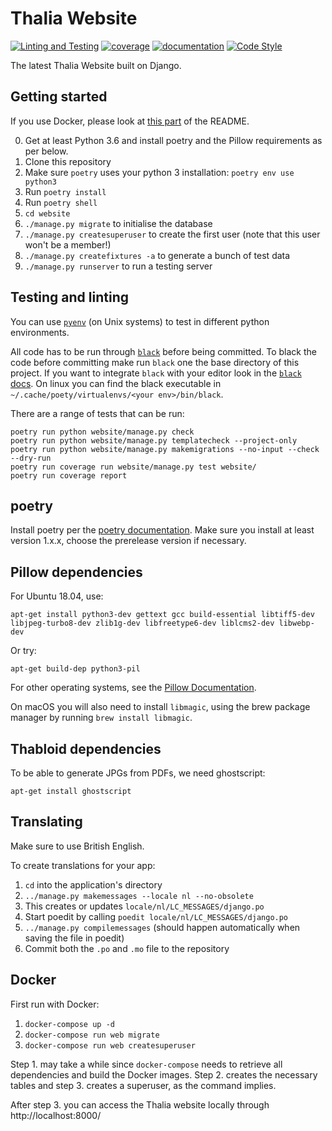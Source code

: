 Thalia Website 
==============

[![Linting and Testing](https://github.com/svthalia/concrexit/workflows/Linting%20and%20Testing/badge.svg)](https://github.com/svthalia/concrexit/actions)
[![coverage](https://img.shields.io/badge/coverage-view-important)](https://thalia-coverage.s3.amazonaws.com/master/index.html)
[![documentation](https://img.shields.io/badge/documentation-view-blueviolet)](https://thalia-documentation.s3.amazonaws.com/master/index.html)
[![Code Style](https://img.shields.io/badge/code%20style-black-000000.svg)](https://github.com/psf/black)

The latest Thalia Website built on Django.

Getting started
---------------

If you use Docker, please look at [this part](#docker) of the README.

0. Get at least Python 3.6 and install poetry and the Pillow requirements as per below.
1. Clone this repository
2. Make sure `poetry` uses your python 3 installation: `poetry env use python3`
3. Run `poetry install`
4. Run `poetry shell`
5. `cd website`
6. `./manage.py migrate` to initialise the database
7. `./manage.py createsuperuser` to create the first user (note that this user won't be a member!)
8. `./manage.py createfixtures -a` to generate a bunch of test data
9. `./manage.py runserver` to run a testing server

Testing and linting
-------------------

You can use [`pyenv`](https://github.com/pyenv/pyenv) (on Unix systems) to test in different python
environments.

All code has to be run through [`black`](https://github.com/psf/black) before being committed. To black the code before committing make run `black` one the base directory of this project.
If you want to integrate `black` with your editor look in the [`black` docs](https://black.readthedocs.io/en/stable/editor_integration.html). On linux you can find the black executable in `~/.cache/poety/virtualenvs/<your env>/bin/black`.

There are a range of tests that can be run:

    poetry run python website/manage.py check
    poetry run python website/manage.py templatecheck --project-only
    poetry run python website/manage.py makemigrations --no-input --check --dry-run
    poetry run coverage run website/manage.py test website/
    poetry run coverage report

poetry
------

Install poetry per the [poetry documentation][poetry install]. Make sure you install at least version 1.x.x, choose the prerelease version if necessary.

[poetry install]: https://github.com/sdispater/poetry#installation

Pillow dependencies
-------------------

For Ubuntu 18.04, use:

    apt-get install python3-dev gettext gcc build-essential libtiff5-dev libjpeg-turbo8-dev zlib1g-dev libfreetype6-dev liblcms2-dev libwebp-dev

Or try:

    apt-get build-dep python3-pil

For other operating systems, see the [Pillow Documentation][pillow-install].


[pillow-install]: https://pillow.readthedocs.io/en/latest/installation.html


On macOS you will also need to install `libmagic`, using the brew package manager by running `brew install libmagic`.

Thabloid dependencies
---------------------

To be able to generate JPGs from PDFs, we need ghostscript:

    apt-get install ghostscript

Translating
------------------

Make sure to use British English.

To create translations for your app:

1. `cd` into the application's directory
2. `../manage.py makemessages --locale nl --no-obsolete`
3. This creates or updates `locale/nl/LC_MESSAGES/django.po`
4. Start poedit by calling `poedit locale/nl/LC_MESSAGES/django.po`
5. `../manage.py compilemessages` (should happen automatically when saving the file in poedit)
6. Commit both the `.po` and `.mo` file to the repository

Docker
------

First run with Docker:

1. `docker-compose up -d`
2. `docker-compose run web migrate`
3. `docker-compose run web createsuperuser`

Step 1. may take a while since `docker-compose` needs to retrieve all dependencies
and build the Docker images. Step 2. creates the necessary tables and step 3.
creates a superuser, as the command implies.

After step 3. you can access the Thalia website locally through http://localhost:8000/

